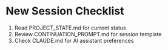 # New Session Checklist
1. Read PROJECT_STATE.md for current status
2. Review CONTINUATION_PROMPT.md for session template
3. Check CLAUDE.md for AI assistant preferences

